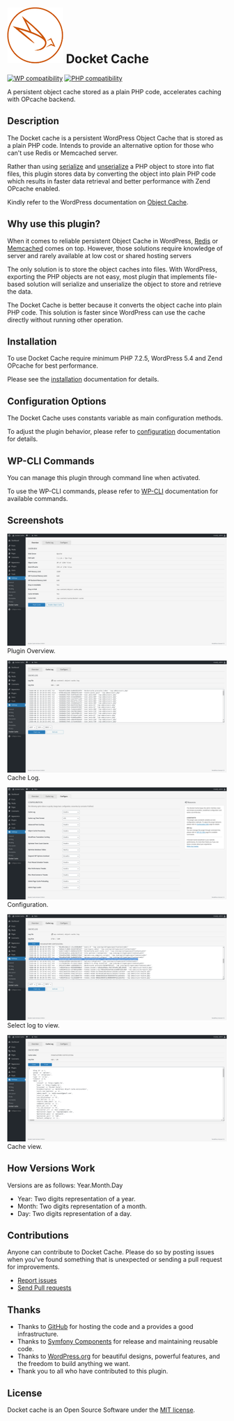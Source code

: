 # ![Docket Cache](./.wordpress.org/icon-128x128.png) Docket Cache
[![WP compatibility](https://plugintests.com/plugins/wporg/docket-cache/wp-badge.svg)](https://plugintests.com/plugins/wporg/docket-cache/latest) [![PHP compatibility](https://plugintests.com/plugins/wporg/docket-cache/php-badge.svg)](https://plugintests.com/plugins/wporg/docket-cache/latest)

A persistent object cache stored as a plain PHP code, accelerates caching with OPcache backend.

## Description

The Docket cache is a persistent WordPress Object Cache that is stored as a plain PHP code. Intends to provide an alternative option for those who can't use Redis or Memcached server.

Rather than using [serialize](https://www.php.net/manual/en/function.serialize.php) and [unserialize](https://www.php.net/manual/en/function.unserialize.php) a PHP object to store into flat files, this plugin stores data by converting the object into plain PHP code which results in faster data retrieval and better performance with Zend OPcache enabled.

Kindly refer to the WordPress documentation on [Object Cache](https://make.wordpress.org/hosting/handbook/handbook/performance/#object-cache).

## Why use this plugin?
When it comes to reliable persistent Object Cache in WordPress, [Redis](https://redis.io/) or [Memcached](https://memcached.org/) comes on top. However, those solutions require knowledge of server and rarely available at low cost or shared hosting servers

The only solution is to store the object caches into files. With WordPress, exporting the PHP objects are not easy, most plugin that implements file-based solution will serialize and unserialize the object to store and retrieve the data.

The Docket Cache is better because it converts the object cache into plain PHP code. This solution is faster since WordPress can use the cache directly without running other operation.

## Installation

To use Docket Cache require minimum PHP 7.2.5, WordPress 5.4 and Zend OPcache for best performance.

Please see the [installation](https://docs.docketcache.com/installation) documentation for details.

## Configuration Options

The Docket Cache uses constants variable as main configuration methods.

To adjust the plugin behavior, please refer to [configuration](https://docs.docketcache.com/configuration) documentation for details.


## WP-CLI Commands

You can manage this plugin through command line when activated.

To use the WP-CLI commands, please refer to [WP-CLI](https://docs.docketcache.com/wp-cli) documentation for available commands.

## Screenshots
![Overview](./.wordpress.org/screenshot-1.png) Plugin Overview.

![Cache Log](./.wordpress.org/screenshot-2.png) Cache Log.

![Configuration](./.wordpress.org/screenshot-3.png) Configuration.

![Select log to view](./.wordpress.org/screenshot-4.png) Select log to view.

![Cache view](./.wordpress.org/screenshot-5.png) Cache view.

## How Versions Work

Versions are as follows: Year.Month.Day

* Year: Two digits representation of a year.
* Month: Two digits representation of a month.
* Day: Two digits representation of a day.


## Contributions

Anyone can contribute to Docket Cache. Please do so by posting issues when you've found something that is unexpected or sending a pull request for improvements.

- [Report issues](https://github.com/nawawi/docket-cache/issues)
- [Send Pull requests](https://github.com/nawawi/docket-cache/pulls)

## Thanks

- Thanks to [GitHub](https://github.com) for hosting the code and a provides a good infrastructure.
- Thanks to [Symfony Components](https://github.com/symfony) for release and maintaining reusable code.
- Thanks to [WordPress.org](https://wordpres.org) for beautiful designs, powerful features, and the freedom to build anything we want.
- Thank you to all who have contributed to this plugin.

## License

Docket cache is an Open Source Software under the [MIT license](https://github.com/nawawi/docket-cache/blob/master/LICENSE.txt).

